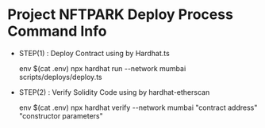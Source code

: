 # Project NFTPARK Deploy Process Command Info

+ STEP(1) : Deploy Contract using by Hardhat.ts

    env $(cat .env) npx hardhat run --network mumbai scripts/deploys/deploy.ts

+ STEP(2) : Verify Solidity Code using by hardhat-etherscan

    env $(cat .env) npx hardhat verify --network mumbai "contract address" "constructor parameters"